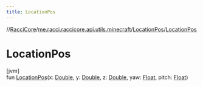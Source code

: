 ```yaml
---
title: LocationPos
---
```

//[RacciCore](../../../index.html)/[me.racci.raccicore.api.utils.minecraft](../index.html)/[LocationPos](index.html)/[LocationPos](-location-pos.html)



# LocationPos



[jvm]\
fun [LocationPos](-location-pos.html)(x: [Double](https://kotlinlang.org/api/latest/jvm/stdlib/kotlin/-double/index.html), y: [Double](https://kotlinlang.org/api/latest/jvm/stdlib/kotlin/-double/index.html), z: [Double](https://kotlinlang.org/api/latest/jvm/stdlib/kotlin/-double/index.html), yaw: [Float](https://kotlinlang.org/api/latest/jvm/stdlib/kotlin/-float/index.html), pitch: [Float](https://kotlinlang.org/api/latest/jvm/stdlib/kotlin/-float/index.html))





